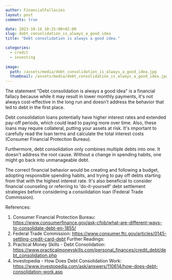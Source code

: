 ```yaml
---
author: FinancialFallacies
layout: post
comments: true

date: 2023-10-16 10:25:00+02:00  
slug: debt_consolidation_is_always_a_good_idea
title: "Debt consolidation is always a good idea."

categories:
  - credit
  - investing
  
image:
  path: /assets/media/debt_consolidation_is_always_a_good_idea.jpg
  thumbnail: /assets/media/debt_consolidation_is_always_a_good_idea.jpg
---
```


The statement "Debt consolidation is always a good idea" is a financial fallacy because while it may result in lower monthly payments, it's not always cost-effective in the long run and doesn't address the behavior that led to debt in the first place.

Debt consolidation loans potentially have higher interest rates and extended pay-off periods, which could lead to paying more over time. Also, these loans may require collateral, putting your assets at risk. It's important to carefully read the loan terms and calculate the total interest costs (Consumer Financial Protection Bureau).

Furthermore, debt consolidation only combines multiple debts into one. It doesn't address the root cause. Without a change in spending habits, one might go back into unmanageable debt.

The correct financial behavior would be creating and following a budget, adopting responsible spending habits, and trying to pay off debts starting from that with the highest interest rate. It's also beneficial to consider financial counseling or referring to 'do-it-yourself' debt settlement strategies before considering a consolidation loan (Federal Trade Commission).

References: 
1. Consumer Financial Protection Bureau: https://www.consumerfinance.gov/ask-cfpb/what-are-different-ways-to-consolidate-debt-en-1855/
2. Federal Trade Commission: https://www.consumer.ftc.gov/articles/0145-settling-credit-card-debt
Further Readings:
1. Practical Money Skills - Debt Consolidation: https://www.practicalmoneyskills.com/personal_finances/credit_debt/debt_consolidation.php
2. Investopedia - How Does Debt Consolidation Work: https://www.investopedia.com/ask/answers/110614/how-does-debt-consolidation-work.asp
